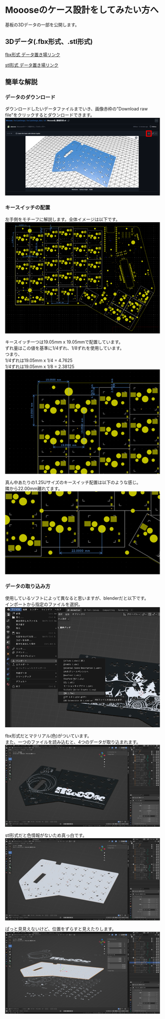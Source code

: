 # Moooseのケース設計をしてみたい方へ
基板の3Dデータの一部を公開します。  

## 3Dデータ(.fbx形式、.stl形式)
[fbx形式 データ置き場リンク](https://github.com/ataruno/Mooose/blob/main/forCaseDesign/forCaseDesign_image/%E3%82%B1%E3%83%BC%E3%82%B9%E8%A8%AD%E8%A8%88%E7%94%A808.png)

[stl形式 データ置き場リンク](https://github.com/ataruno/Mooose/blob/main/forCaseDesign/forCaseDesign_image/%E3%82%B1%E3%83%BC%E3%82%B9%E8%A8%AD%E8%A8%88%E7%94%A809.png)

## 簡単な解説
### データのダウンロード
ダウンロードしたいデータファイルまでいき、画像赤枠の"Download raw file"をクリックするとダウンロードできます。  
![ ](https://github.com/ataruno/Mooose/blob/main/forCaseDesign/forCaseDesign_image/%E3%82%B1%E3%83%BC%E3%82%B9%E8%A8%AD%E8%A8%88%E7%94%A810.png)

### キースイッチの配置
左手側をモチーフに解説します。全体イメージは以下です。  
![ ](https://github.com/ataruno/Mooose/blob/main/forCaseDesign/forCaseDesign_image/%E3%82%B1%E3%83%BC%E3%82%B9%E8%A8%AD%E8%A8%88%E7%94%A805.png)

キースイッチ一つは19.05mm x 19.05mmで配置しています。  
ずれ量はこの値を基準に1/4ずれ、1/8ずれを使用しています。  
つまり、  
1/4ずれは19.05mm x 1/4 = 4.7625  
1/4ずれは19.05mm x 1/8 = 2.38125  
![ ](https://github.com/ataruno/Mooose/blob/main/forCaseDesign/forCaseDesign_image/%E3%82%B1%E3%83%BC%E3%82%B9%E8%A8%AD%E8%A8%88%E7%94%A806.png)

真ん中あたりの1.25Uサイズのキースイッチ配置は以下のような感じ。  
隣から22.00mm離れてます。  
![ ](https://github.com/ataruno/Mooose/blob/main/forCaseDesign/forCaseDesign_image/%E3%82%B1%E3%83%BC%E3%82%B9%E8%A8%AD%E8%A8%88%E7%94%A807.png)

### データの取り込み方
使用しているソフトによって異なると思いますが、blenderだと以下です。  
インポートから指定のファイルを選択。  
![ ](https://github.com/ataruno/Mooose/blob/main/forCaseDesign/forCaseDesign_image/%E3%82%B1%E3%83%BC%E3%82%B9%E8%A8%AD%E8%A8%88%E7%94%A800.png)

fbx形式だとマテリアル(色)がついています。  
また、一つのファイルを読み込むと、4つのデータが取り込まれます。  
![ ](https://github.com/ataruno/Mooose/blob/main/forCaseDesign/forCaseDesign_image/%E3%82%B1%E3%83%BC%E3%82%B9%E8%A8%AD%E8%A8%88%E7%94%A801.png)

stl形式だと色情報がないため真っ白です。  
![ ](https://github.com/ataruno/Mooose/blob/main/forCaseDesign/forCaseDesign_image/%E3%82%B1%E3%83%BC%E3%82%B9%E8%A8%AD%E8%A8%88%E7%94%A802.png)

ぱっと見見えないけど、位置をずらすと見えたりします。  
![ ](https://github.com/ataruno/Mooose/blob/main/forCaseDesign/forCaseDesign_image/%E3%82%B1%E3%83%BC%E3%82%B9%E8%A8%AD%E8%A8%88%E7%94%A803.png)



